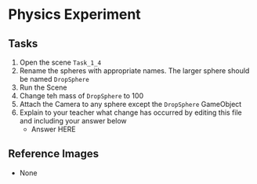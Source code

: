 # Physics Experiment

## Tasks

1. Open the scene `Task_1_4`
1. Rename the spheres with appropriate names. The larger sphere should be named `DropSphere`
1. Run the Scene
1. Change teh mass of `DropSphere` to 100
1. Attach the Camera to any sphere except the `DropSphere` GameObject
1. Explain to your teacher what change has occurred by editing this file and including your answer below
    - Answer HERE


## Reference Images
- None